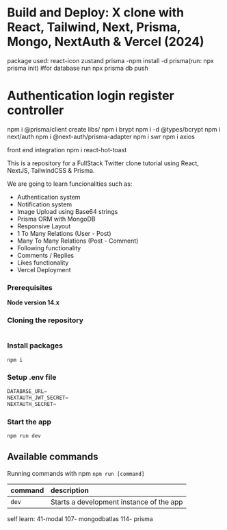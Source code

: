 # Build and Deploy: X clone with React, Tailwind, Next, Prisma, Mongo, NextAuth & Vercel (2024)

package used:
react-icon
zustand
prisma -npm install -d prisma(run: npx prisma init)
#for database run npx prisma db push



# Authentication login register controller

npm i @prisma/client
create libs/
npm i brypt
npm i -d @types/bcrypt
npm i next/auth
npm i @next-auth/prisma-adapter
npm i swr
npm i axios



front end integration
npm i react-hot-toast

This is a repository for a FullStack Twitter clone tutorial using React, NextJS, TailwindCSS & Prisma.



We are going to learn funcionalities such as:

- Authentication system
- Notification system
- Image Upload using Base64 strings
- Prisma ORM with MongoDB
- Responsive Layout
- 1 To Many Relations (User - Post)
- Many To Many Relations (Post - Comment)
- Following functionality
- Comments / Replies
- Likes functionality
- Vercel Deployment

### Prerequisites

**Node version 14.x**

### Cloning the repository

```shell
```

### Install packages

```shell
npm i
```

### Setup .env file


```js
DATABASE_URL=
NEXTAUTH_JWT_SECRET=
NEXTAUTH_SECRET=
```

### Start the app

```shell
npm run dev
```

## Available commands

Running commands with npm `npm run [command]`

| command         | description                              |
| :-------------- | :--------------------------------------- |
| `dev`           | Starts a development instance of the app |

self learn:
41-modal
107- mongodbatlas
114- prisma

